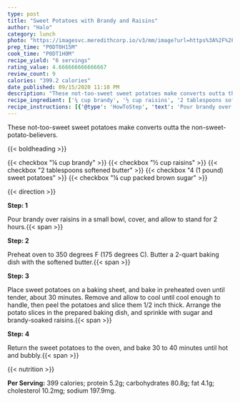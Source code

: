 ```yaml
---
type: post
title: "Sweet Potatoes with Brandy and Raisins"
author: "Halo"
category: lunch
photo: "https://imagesvc.meredithcorp.io/v3/mm/image?url=https%3A%2F%2Fimages.media-allrecipes.com%2Fuserphotos%2F1042229.jpg"
prep_time: "P0DT0H15M"
cook_time: "P0DT1H0M"
recipe_yield: "6 servings"
rating_value: 4.666666666666667
review_count: 9
calories: "399.2 calories"
date_published: 09/15/2020 11:10 PM
description: "These not-too-sweet sweet potatoes make converts outta the non-sweet-potato-believers."
recipe_ingredient: ['¼ cup brandy', '½ cup raisins', '2 tablespoons softened butter', '4 (1 pound) sweet potatoes', '¼ cup packed brown sugar']
recipe_instructions: [{'@type': 'HowToStep', 'text': 'Pour brandy over raisins in a small bowl, cover, and allow to stand for 2 hours.\n'}, {'@type': 'HowToStep', 'text': 'Preheat oven to 350 degrees F (175 degrees C). Butter a 2-quart baking dish with the softened butter.\n'}, {'@type': 'HowToStep', 'text': 'Place sweet potatoes on a baking sheet, and bake in preheated oven until tender, about 30 minutes. Remove and allow to cool until cool enough to handle, then peel the potatoes and slice them 1/2 inch thick. Arrange the potato slices in the prepared baking dish, and sprinkle with sugar and brandy-soaked raisins.\n'}, {'@type': 'HowToStep', 'text': 'Return the sweet potatoes to the oven, and bake 30 to 40 minutes until hot and bubbly.\n'}]
---
```


These not-too-sweet sweet potatoes make converts outta the non-sweet-potato-believers. 

{{< boldheading >}}

{{< checkbox "¼ cup brandy" >}}
{{< checkbox "½ cup raisins" >}}
{{< checkbox "2 tablespoons softened butter" >}}
{{< checkbox "4 (1 pound) sweet potatoes" >}}
{{< checkbox "¼ cup packed brown sugar" >}}


{{< direction >}}

**Step: 1**

Pour brandy over raisins in a small bowl, cover, and allow to stand for 2 hours.{{< span >}}

**Step: 2**

Preheat oven to 350 degrees F (175 degrees C). Butter a 2-quart baking dish with the softened butter.{{< span >}}

**Step: 3**

Place sweet potatoes on a baking sheet, and bake in preheated oven until tender, about 30 minutes. Remove and allow to cool until cool enough to handle, then peel the potatoes and slice them 1/2 inch thick. Arrange the potato slices in the prepared baking dish, and sprinkle with sugar and brandy-soaked raisins.{{< span >}}

**Step: 4**

Return the sweet potatoes to the oven, and bake 30 to 40 minutes until hot and bubbly.{{< span >}}

{{< nutrition >}}

**Per Serving:** 399 calories; protein 5.2g; carbohydrates 80.8g; fat 4.1g; cholesterol 10.2mg; sodium 197.9mg.